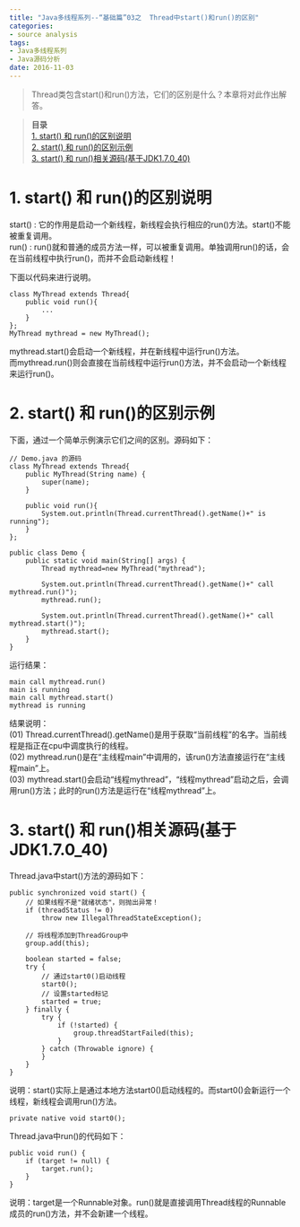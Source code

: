 ```yaml
---
title: "Java多线程系列--“基础篇”03之  Thread中start()和run()的区别"
categories: 
- source analysis
tags: 
- Java多线程系列
- Java源码分析
date: 2016-11-03
---
```


> Thread类包含start()和run()方法，它们的区别是什么？本章将对此作出解答。

> **目录**  
[1. start() 和 run()的区别说明](#anchor1)   
[2. start() 和 run()的区别示例](#anchor2)   
[3. start() 和 run()相关源码(基于JDK1.7.0_40)](#anchor3)   


<a name="anchor1"></a>
# 1. start() 和 run()的区别说明

start() : 它的作用是启动一个新线程，新线程会执行相应的run()方法。start()不能被重复调用。  
run()   : run()就和普通的成员方法一样，可以被重复调用。单独调用run()的话，会在当前线程中执行run()，而并不会启动新线程！


下面以代码来进行说明。

    class MyThread extends Thread{  
        public void run(){
            ...
        } 
    };
    MyThread mythread = new MyThread();

mythread.start()会启动一个新线程，并在新线程中运行run()方法。  
而mythread.run()则会直接在当前线程中运行run()方法，并不会启动一个新线程来运行run()。

 

<a name="anchor2"></a>
# 2. start() 和 run()的区别示例

下面，通过一个简单示例演示它们之间的区别。源码如下：

    // Demo.java 的源码
    class MyThread extends Thread{
        public MyThread(String name) {
            super(name);
        }

        public void run(){
            System.out.println(Thread.currentThread().getName()+" is running");
        } 
    }; 

    public class Demo {  
        public static void main(String[] args) {  
            Thread mythread=new MyThread("mythread");

            System.out.println(Thread.currentThread().getName()+" call mythread.run()");
            mythread.run();

            System.out.println(Thread.currentThread().getName()+" call mythread.start()");
            mythread.start();
        }  
    }

运行结果：

    main call mythread.run()
    main is running
    main call mythread.start()
    mythread is running

结果说明：  
(01) Thread.currentThread().getName()是用于获取“当前线程”的名字。当前线程是指正在cpu中调度执行的线程。  
(02) mythread.run()是在“主线程main”中调用的，该run()方法直接运行在“主线程main”上。  
(03) mythread.start()会启动“线程mythread”，“线程mythread”启动之后，会调用run()方法；此时的run()方法是运行在“线程mythread”上。

 
<a name="anchor3"></a>
# 3. start() 和 run()相关源码(基于JDK1.7.0_40)

Thread.java中start()方法的源码如下：

    public synchronized void start() {
        // 如果线程不是"就绪状态"，则抛出异常！
        if (threadStatus != 0)
            throw new IllegalThreadStateException();

        // 将线程添加到ThreadGroup中
        group.add(this);

        boolean started = false;
        try {
            // 通过start0()启动线程
            start0();
            // 设置started标记
            started = true;
        } finally {
            try {
                if (!started) {
                    group.threadStartFailed(this);
                }
            } catch (Throwable ignore) {
            }
        }
    }

说明：start()实际上是通过本地方法start0()启动线程的。而start0()会新运行一个线程，新线程会调用run()方法。

    private native void start0();


Thread.java中run()的代码如下：

    public void run() {
        if (target != null) {
            target.run();
        }
    }

说明：target是一个Runnable对象。run()就是直接调用Thread线程的Runnable成员的run()方法，并不会新建一个线程。


